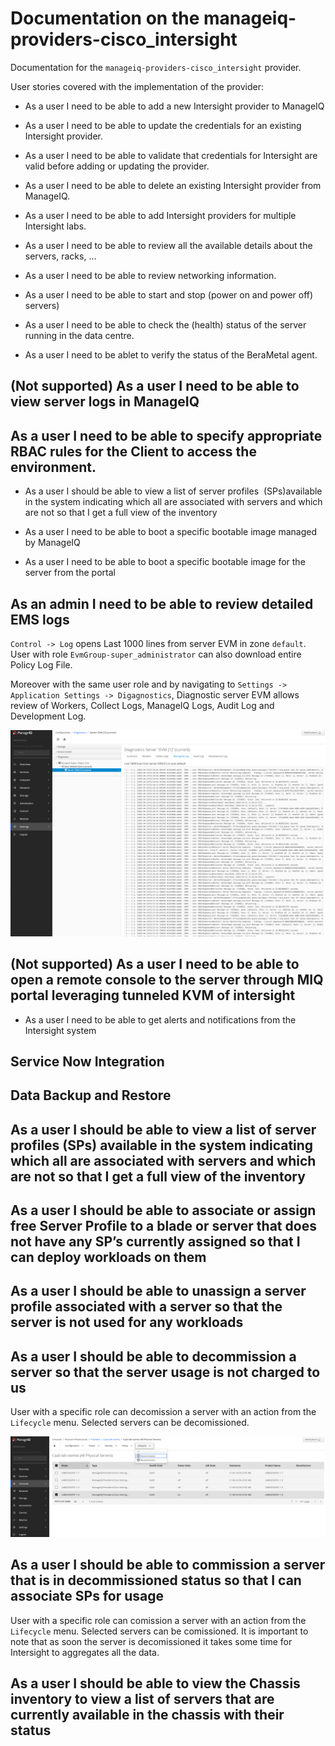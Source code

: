 # Documentation on the manageiq-providers-cisco_intersight

Documentation for the `manageiq-providers-cisco_intersight` provider.

User stories covered with the implementation of the provider:

 * As a user I need to be able to add a new Intersight provider to ManageIQ
 
 * As a user I need to be able to update the credentials for an existing Intersight provider.
 
 * As a user I need to be able to validate that credentials for Intersight are valid before adding or updating the provider.

 * As a user I need to be able to delete an existing Intersight provider from ManageIQ.

 * As a user I need to be able to add Intersight providers for multiple Intersight labs.

 * As a user I need to be able to review all the available details about the servers, racks, …

 * As a user I need to be able to review networking information.

 * As a user I need to be able to start and stop (power on and power off) servers)

 * As a user I need to be able to check the (health) status of the server running in the data centre.

 * As a user I need to be ablet to verify the status of the BeraMetal agent. 

 ## (Not supported) As a user I need to be able to view server logs in ManageIQ

 ## As a user I need to be able to specify appropriate RBAC rules for the Client to access the environment.



 * As a user I should be able to view a list of server profiles  (SPs)available in the system indicating which all are associated with servers and which are not so that I get a 
 full view of the inventory
 
 * As a user I need to be able to boot a specific bootable image managed by ManageIQ
 
 * As a user I need to be able to boot a specific bootable image for the server from the portal
 
 ## As an admin I need to be able to review detailed EMS logs

[comment]: <We wanred to include more details [here](admin_review_ems_logs/README.md). Not sure whether this is even needed.> 

`Control -> Log` opens Last 1000 lines from server EVM in zone `default`. User with role `EvmGroup-super_administrator` can also download entire Policy Log File.

Moreover with the same user role and by navigating to `Settings -> Application Settings -> Digagnostics`, Diagnostic server EVM allows review of Workers, Collect Logs, ManageIQ Logs, Audit Log and Development Log.

![Diagnostics Server](figures/admin_review_ems_logs_1.png)

 ## (Not supported) As a user I need to be able to open a remote console to the server through MIQ portal leveraging tunneled KVM of intersight
 
 * As a user I need to be able to get alerts and notifications from the Intersight system
 
 ## Service Now Integration
 
 ## Data Backup and Restore
 
 ## As a user I should be able to view a list of server profiles (SPs) available in the system indicating which all are associated with servers and which are not so that I get a full view of the inventory
 
 ## As a user I should be able to associate or assign free Server Profile to a blade or server that does not have any SP’s currently assigned so that I can deploy workloads on them
 
 ## As a user I should be able to unassign a server profile associated with a server so that the server is not used for any workloads
 
 ## As a user I should be able to decommission a server so that the server usage is not charged to us
 
User with a specific role can decomission a server with an action from the `Lifecycle` menu. Selected servers can be decomissioned.

![Diagnostics Server](figures/comission_decomission_server.png)

 ## As a user I should be able to commission a server that is in decommissioned status so that I can associate SPs for usage
 
User with a specific role can comission a server with an action from the `Lifecycle` menu. Selected servers can be comissioned. It is important to note that as soon the server is decomissioned it takes some time for Intersight to aggregates all the data.

 ## As a user I should be able to view the Chassis inventory to view a list of servers that are currently available in the chassis with their status

